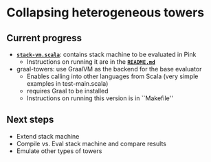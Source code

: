 Collapsing heterogeneous towers
===============================
Current progress
----------------
* __[`stack-vm.scala`](https://github.com/Michael137/towers/tree/master/scala-pink/stack-vm.scala)__: contains stack machine to be evaluated in Pink
  * Instructions on running it are in the __[`README.md`](scala-pink/README.md)__
* graal-towers: use GraalVM as the backend for the base evaluator
  * Enables calling into other languages from Scala (very simple examples in test-main.scala)
  * requires Graal to be installed
  * Instructions on running this version is in ``Makefile''

Next steps
----------
* Extend stack machine
* Compile vs. Eval stack machine and compare results
* Emulate other types of towers
